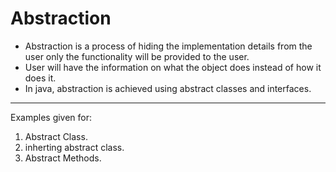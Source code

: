# Abstraction
* Abstraction is a process of hiding the implementation details from the user only the functionality will be provided to the user.
* User will have the information on what the object does instead of how it does it.
* In java, abstraction is achieved using abstract classes and interfaces.
***

Examples given for:
1) Abstract Class.
2) inherting abstract class.
3) Abstract Methods.
